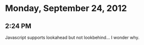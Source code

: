 # Monday, September 24, 2012

## 2:24 PM
Javascript supports lookahead but not lookbehind... I wonder why.
